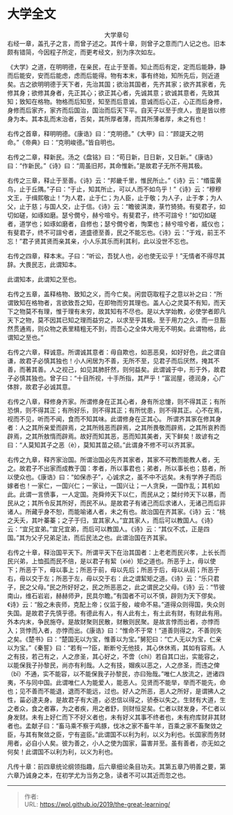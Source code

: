 # 大学全文


<center>大学章句</center>
右经一章，盖孔子之言，而曾子述之。其传十章，则曾子之意而门人记之也。旧本颇有错简，今因程子所定，而更考经文，别为序次如左。

《大学》之道，在明明德，在亲民，在止于至善。知止而后有定，定而后能静，静而后能安，安而后能虑，虑而后能得。物有本末，事有终始，知所先后，则近道矣。古之欲明明德于天下者，先治其国；欲治其国者，先齐其家；欲齐其家者，先修其身；欲修其身者，先正其心；欲正其心者，先诚其意；欲诚其意者，先致其知；致知在格物。物格而后知至，知至而后意诚，意诚而后心正，心正而后身修，身修而后家齐，家齐而后国治，国治而后天下平。自天子以至于庶人，壹是皆以修身为本。其本乱而末治者，否矣，其所厚者薄，而其所薄者厚，未之有也！

右传之首章，释明明德。《康诰》曰：“克明德。”《大甲》曰：“顾諟天之明命。”《帝典》曰：“克明峻德。”皆自明也。

右传之二章，释新民。汤之《盘铭》曰：“苟日新，日日新，又日新。”《康诰》曰：“作新民。”《诗》曰：“周虽旧邦，其命惟新。”是故君子无所不用其极。

右传之三章，释止于至善。《诗》云：“邦畿千里，惟民所止。”《诗》云：“缗蛮黄鸟，止于丘隅。”子曰：“于止，知其所止，可以人而不如鸟乎！”《诗》云：“穆穆文王，于缉熙敬止！”为人君，止于仁；为人臣，止于敬；为人子，止于孝；为人父，止于慈；与国人交，止于信。《诗》云：“瞻彼淇澳，菉竹猗猗。有斐君子，如切如磋，如琢如磨。瑟兮僩兮，赫兮喧兮。有斐君子，终不可諠兮！”如切如磋者，道学也；如琢如磨者，自修也；瑟兮僩兮者，恂栗也；赫兮喧兮者，威仪也；有斐君子，终不可諠兮者，道盛德至善，民之不能忘也。《诗》云：“于戏，前王不忘！”君子贤其贤而亲其亲，小人乐其乐而利其利，此以没世不忘也。

右传之四章，释本末。子曰：“听讼，吾犹人也，必也使无讼乎！”无情者不得尽其辞。大畏民志，此谓知本。

此谓知本，此谓知之至也。

右传之五章，盖释格物、致知之义，而今亡矣。闲尝窃取程子之意以补之曰：“所谓致知在格物者，言欲致吾之知，在即物而穷其理也。盖人心之灵莫不有知，而天下之物莫不有理，惟于理有未穷，故其知有不尽也。是以大学始教，必使学者即凡天下之物，莫不因其已知之理而益穷之，以求至乎其极。至于用力之久，而一旦豁然贯通焉，则众物之表里精粗无不到，而吾心之全体大用无不明矣。此谓物格，此谓知之至也。”　　

右传之六章，释诚意。所谓诚其意者：毋自欺也，如恶恶臭，如好好色，此之谓自谦，故君子必慎其独也！小人闲居为不善，无所不至，见君子而后厌然，掩其不善，而著其善。人之视己，如见其肺肝然，则何益矣。此谓诚于中，形于外，故君子必慎其独也。曾子曰：“十目所视，十手所指，其严乎！”富润屋，德润身，心广体胖，故君子必诚其意。

右传之八章，释修身齐家。所谓修身在正其心者，身有所忿懥，则不得其正；有所恐惧，则不得其正；有所好乐，则不得其正；有所忧患，则不得其正。心不在焉，视而不见，听而不闻，食而不知其味。此谓修身在正其心。
所谓齐其家在修其身者：人之其所亲爱而辟焉，之其所贱恶而辟焉，之其所畏敬而辟焉，之其所哀矜而辟焉，之其所敖惰而辟焉。故好而知其恶，恶而知其美者，天下鲜矣！故谚有之曰：“人莫知其子之恶（è），莫知其苗之硕。”此谓身不修不可以齐其家。

右传之九章，释齐家治国。所谓治国必先齐其家者，其家不可教而能教人者，无之。故君子不出家而成教于国：孝者，所以事君也；弟者，所以事长也；慈者，所以使众也。《康诰》曰：“如保赤子”，心诚求之，虽不中不远矣。未有学养子而后嫁者也！一家仁，一国兴仁；一家让，一国兴让；一人贪戾，一国作乱；其机如此。此谓一言偾事，一人定国。尧舜帅天下以仁，而民从之；桀纣帅天下以暴，而民从之；其所令反其所好，而民不从。是故君子有诸己而后求诸人，无诸己而后非诸人。所藏乎身不恕，而能喻诸人者，未之有也。故治国在齐其家。《诗》云：“桃之夭夭，其叶蓁蓁；之子于归，宜其家人。”宜其家人，而后可以教国人。《诗》云：“宜兄宜弟。”宜兄宜弟，而后可以教国人。《诗》云：“其仪不忒，正是四国。”其为父子兄弟足法，而后民法之也。此谓治国在齐其家。

右传之十章，释治国平天下。所谓平天下在治其国者：上老老而民兴孝，上长长而民兴弟，上恤孤而民不倍，是以君子有絜（xié）矩之道也。所恶于上，毋以使下；所恶于下，毋以事上；所恶于前，毋以先后；所恶于后，毋以从前；所恶于右，毋以交于左；所恶于左，毋以交于右：此之谓絜矩之道。《诗》云：“乐只君子，民之父母。”民之所好好之，民之所恶恶之，此之谓民之父母。《诗》云：“节彼南山，维石岩岩，赫赫师尹，民具尔瞻。”有国者不可以不慎，辟则为天下僇矣。《诗》云：“殷之未丧师，克配上帝；仪监于殷，峻命不易。”道得众则得国，失众则失国。是故君子先慎乎德。有德此有人，有人此有土，有土此有财，有财此有用。外本内末，争民施夺。是故财聚则民散，财散则民聚。是故言悖而出者，亦悖而入；货悖而入者，亦悖而出。《康诰》曰：“惟命不于常！”道善则得之，不善则失之矣。《楚书》曰：“楚国无以为宝，惟善以为宝。”舅犯曰：“亡人无以为宝，仁亲以为宝。”《秦誓》曰：“若有一?臣，断断兮无他技，其心休休焉，其如有容焉。人之有技，若己有之，人之彦圣，其心好之，不啻（chì）若自其口出，实能容之，以能保我子孙黎民，尚亦有利哉。人之有技，媢疾以恶之，人之彦圣，而违之俾（bǐ）不通，实不能容，以不能保我子孙黎民，亦曰殆哉。”唯仁人放流之，迸诸四夷，不与同中国。此谓唯仁人为能爱人，能恶人。见贤而不能举，举而不能先，命也；见不善而不能退，退而不能远，过也。好人之所恶，恶人之所好，是谓拂人之性，菑必逮夫身。是故君子有大道，必忠信以得之，骄泰以失之。生财有大道，生之者众，食之者寡，为之者疾，用之者舒，则财恒足矣。仁者以财发身，不仁者以身发财。未有上好仁而下不好义者也，未有好义其事不终者也，未有府库财非其财者也。孟献子曰：“畜马乘不察于鸡豚，伐冰之家不畜牛羊，百乘之家不畜聚敛之臣，与其有聚敛之臣，宁有盗臣。”此谓国不以利为利，以义为利也。长国家而务财用者，必自小人矣。彼为善之，小人之使为国家，菑害并至。虽有善者，亦无如之何矣！此谓国不以利为利，以义为利也。

凡传十章：前四章统论纲领指趣，后六章细论条目功夫。其第五章乃明善之要，第六章乃诚身之本，在初学尤为当务之急，读者不可以其近而忽之也。


---

> 作者:   
> URL: https://wol.github.io/2019/the-great-learning/  

